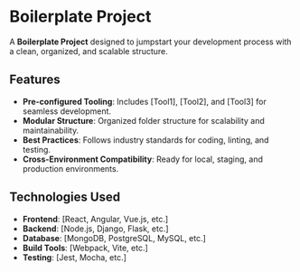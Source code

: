 # Boilerplate Project

A **Boilerplate Project** designed to jumpstart your development process with a clean, organized, and scalable structure.

## Features

- **Pre-configured Tooling**: Includes [Tool1], [Tool2], and [Tool3] for seamless development.
- **Modular Structure**: Organized folder structure for scalability and maintainability.
- **Best Practices**: Follows industry standards for coding, linting, and testing.
- **Cross-Environment Compatibility**: Ready for local, staging, and production environments.

## Technologies Used

- **Frontend**: [React, Angular, Vue.js, etc.]
- **Backend**: [Node.js, Django, Flask, etc.]
- **Database**: [MongoDB, PostgreSQL, MySQL, etc.]
- **Build Tools**: [Webpack, Vite, etc.]
- **Testing**: [Jest, Mocha, etc.]
